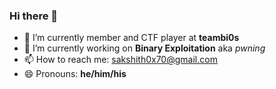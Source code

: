 ### Hi there 👋


- 🔭 I’m currently member and CTF player at **teambi0s** 
- 🌱 I’m currently working on **Binary Exploitation** aka _pwning_
- 📫 How to reach me: sakshith0x70@gmail.com
- 😄 Pronouns: **he/him/his**
